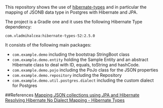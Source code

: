 This repository shows the use of [hibernate-types](https://github.com/vladmihalcea/high-performance-java-persistence)
and in particular the mapping of JSONB data type in Postgres with Hibernate and JPA. 

The project is a Gradle one and it uses the following Hibernate Type dependency: 

```com.vladmihalcea:hibernate-types-52:2.5.0```

It consists of the following main packages: 

* ```com.example.demo``` including the bootstrap StringBoot class
* ```com.example.demo.entity``` holding the Sample Entity and an abstract Hibernate class to deal with ID, equals, toString and hashCode.
* ```com.example.demo.pojo``` including the PoJo class for the JSON properties
* ```com.example.demo.repository``` including the Repository
* ````com.example.demo.util.postgres.dialect```` including the custom dialect for Postgres



##References
[Mapping JSON collections using JPA and Hibernate](https://vladmihalcea.com/how-to-map-json-collections-using-jpa-and-hibernate/)
[Resolving Hibernate No Dialect Mapping - Hibernate Types](https://vladmihalcea.com/hibernate-no-dialect-mapping-for-jdbc-type/)

